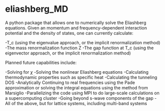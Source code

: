 # eliashberg_MD

A python package that allows one to numerically solve the Eliashberg equations. 
Given an momentum and frequency-dependent interaction potential and the density of states, one can currently calculate:

-T_c (using the eigenvalue approach, or the implicit renormalization method)
-The mass renormalization function Z
-The gap function at T_c (using the eigenvector approach, or the implicit renormalization method)

Planned future capabilities include:

-Solving for $\chi$
-Solving the nonlinear Eliashberg equations
-Calculating thermodynamic properties such as specific heat
-Calculating the tunneling DOS
-Analytically Continuing to real frequencies using the Pade approximation or solving the integral equations using the method from Marsiglio
-Parallelizing the code using MPI to do large-scale calculations on a supercomputing cluster
-Going beyond s-wave components of the gap
-All of the above, but for lattice systems, including multi-band systems
